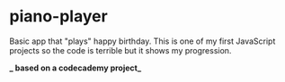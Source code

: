 # piano-player

Basic app that "plays" happy birthday.
This is one of my first JavaScript projects so the code is terrible but it shows my progression.

**_ based on a codecademy project_**
